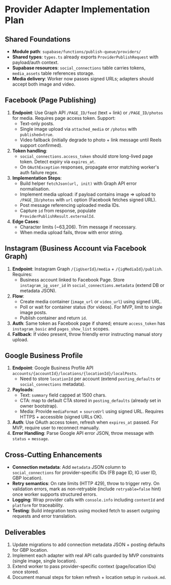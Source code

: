 # Provider Adapter Implementation Plan

## Shared Foundations
- **Module path**: `supabase/functions/publish-queue/providers/`
- **Shared types**: `types.ts` already exports `ProviderPublishRequest` with payload/auth context.
- **Supabase resources**: `social_connections` table carries tokens, `media_assets` table references storage.
- **Media delivery**: Worker now passes signed URLs; adapters should accept both image and video.

## Facebook (Page Publishing)
1. **Endpoint**: Use Graph API `/PAGE_ID/feed` (text + link) or `/PAGE_ID/photos` for media. Requires page access token. Support:
   - Text-only posts.
   - Single image upload via `attached_media` or `/photos` with `published=true`.
   - Video fallback (initially degrade to photo + link message until Reels support confirmed).
2. **Token handling**:
   - `social_connections.access_token` should store long-lived page token. Detect expiry via `expires_at`.
   - On `OAuthException` responses, propagate error matching worker's auth failure regex.
3. **Implementation Steps**:
   - Build helper `fetchJson(url, init)` with Graph API error normalisation.
   - Implement media upload: if payload contains image => upload to `/PAGE_ID/photos` with `url` option (Facebook fetches signed URL).
   - Post message referencing uploaded media IDs.
   - Capture `id` from response, populate `ProviderPublishResult.externalId`.
4. **Edge Cases**:
   - Character limits (~63,206). Trim message if necessary.
   - When media upload fails, throw with error string.

## Instagram (Business Account via Facebook Graph)
1. **Endpoint**: Instagram Graph `/{igUserId}/media` + `/{igMediaId}/publish`. Requires:
   - Business account linked to Facebook Page. Store `instagram_ig_user_id` in `social_connections.metadata` (extend DB or metadata JSON).
2. **Flow**:
   - Create media container (`image_url` or `video_url`) using signed URL.
   - Poll or wait for container status (for videos). For MVP, limit to single image posts.
   - Publish container and return `id`.
3. **Auth**: Same token as Facebook page if shared; ensure `access_token` has `instagram_basic` and `pages_show_list` scopes.
4. **Fallback**: If video present, throw friendly error instructing manual story upload.

## Google Business Profile
1. **Endpoint**: Google Business Profile API `accounts/{accountId}/locations/{locationId}/localPosts`.
   - Need to store `locationId` per account (extend `posting_defaults` or `social_connections` metadata).
2. **Payloads**:
   - Text: `summary` field capped at 1500 chars.
   - CTA: map to default CTA stored in `posting_defaults` (already set in owner bootstrap).
   - Media: Provide `mediaFormat` + `sourceUrl` using signed URL. Requires HTTPS + accessible (signed URLs OK).
3. **Auth**: Use OAuth access token, refresh when `expires_at` passed. For MVP, require user to reconnect manually.
4. **Error Handling**: Parse Google API error JSON, throw message with `status` + `message`.

## Cross-Cutting Enhancements
- **Connection metadata**: Add `metadata` JSON column to `social_connections` for provider-specific IDs (FB page ID, IG user ID, GBP location).
- **Retry semantics**: On rate limits (HTTP 429), throw to trigger retry. On validation errors, mark as non-retryable (include `retryable=false` hint) once worker supports structured errors.
- **Logging**: Wrap provider calls with `console.info` including `contentId` and `platform` for traceability.
- **Testing**: Build integration tests using mocked fetch to assert outgoing requests and error translation.

## Deliverables
1. Update migrations to add connection metadata JSON + posting defaults for GBP location.
2. Implement each adapter with real API calls guarded by MVP constraints (single image, single location).
3. Extend worker to pass provider-specific context (page/location IDs) once stored.
4. Document manual steps for token refresh + location setup in `runbook.md`.
